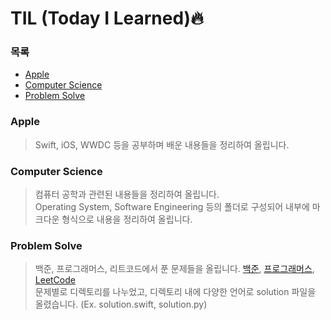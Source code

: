 TIL (Today I Learned):fire:
=========

### 목록
* [Apple](#apple)
* [Computer Science](#computer-science)
* [Problem Solve](#problem-solve)

### Apple

> Swift, iOS, WWDC 등을 공부하며 배운 내용들을 정리하여 올립니다.

### Computer Science
> 컴퓨터 공학과 관련된 내용들을 정리하여 올립니다. <br>
> Operating System, Software Engineering 등의 폴더로 구성되어 내부에 마크다운 형식으로 내용을 정리하여 올립니다.

### Problem Solve

> 백준, 프로그래머스, 리트코드에서 푼 문제들을 올립니다. [백준](https://www.acmicpc.net), [프로그래머스](https://programmers.co.kr), [LeetCode](https://leetcode.com) <br>
> 문제별로 디렉토리를 나누었고, 디렉토리 내에 다양한 언어로 solution 파일을 올렸습니다. (Ex. solution.swift, solution.py)
